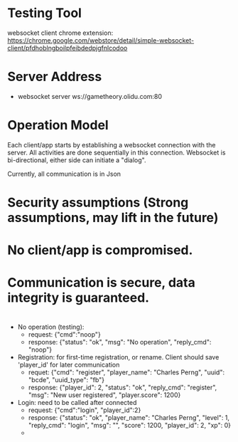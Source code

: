# Testing Tool
websocket client chrome extension:  https://chrome.google.com/webstore/detail/simple-websocket-client/pfdhoblngboilpfeibdedpjgfnlcodoo  


# Server Address
* websocket server  ws://gametheory.olidu.com:80

# Operation Model
Each client/app starts by establishing a websocket connection with the server. All activities are done sequentially in
this connection. Websocket is bi-directional, either side can initiate a "dialog". 

Currently, all communication is in Json

# Security assumptions (Strong assumptions, may lift in the future)
  # No client/app is compromised. 
  # Communication is secure, data integrity is guaranteed. 

# 
* No operation (testing):
  * request: {"cmd":"noop"}
  * response: {"status": "ok", "msg": "No operation", "reply_cmd": "noop"}
* Registration: for first-time registration, or rename. Client should save 'player_id' for later communication
  * requet: {"cmd": "register", "player_name": "Charles Perng", "uuid": "bcde", "uuid_type": "fb"}
  * response: {"player_id": 2, "status": "ok", "reply_cmd": "register", "msg": "New user registered", "player.score": 1200}
* Login: need to be called after connected
  * request: {"cmd":"login", "player_id":2}
  * response: {"status": "ok", "player_name": "Charles Perng", "level": 1, "reply_cmd": "login", "msg": "", "score": 1200, "player_id": 2, "xp": 0}
  * 
